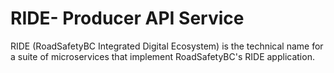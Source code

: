 # RIDE- Producer API Service

RIDE (RoadSafetyBC Integrated Digital Ecosystem) is the technical name for a suite of microservices that implement RoadSafetyBC's RIDE application.    